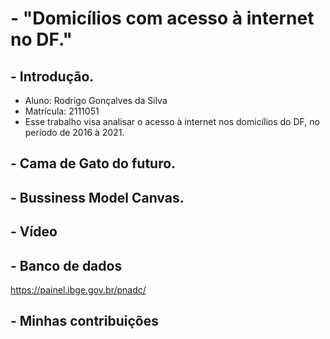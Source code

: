 # - "Domicílios com acesso à internet no DF."

## - Introdução.
- Aluno: Rodrigo Gonçalves da Silva
- Matrícula: 2111051
- Esse trabalho visa analisar o acesso à internet nos domicílios do DF, no período de 2016 à 2021.

## - Cama de Gato do futuro.


## - Bussiness Model Canvas.


## - Vídeo


## - Banco de dados 
https://painel.ibge.gov.br/pnadc/

## - Minhas contribuições
